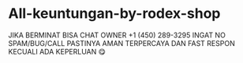 # All-keuntungan-by-rodex-shop

JIKA BERMINAT BISA CHAT OWNER +1 (450) 289-3295
INGAT NO SPAM/BUG/CALL
PASTINYA AMAN TERPERCAYA DAN FAST RESPON KECUALI ADA KEPERLUAN 😋
